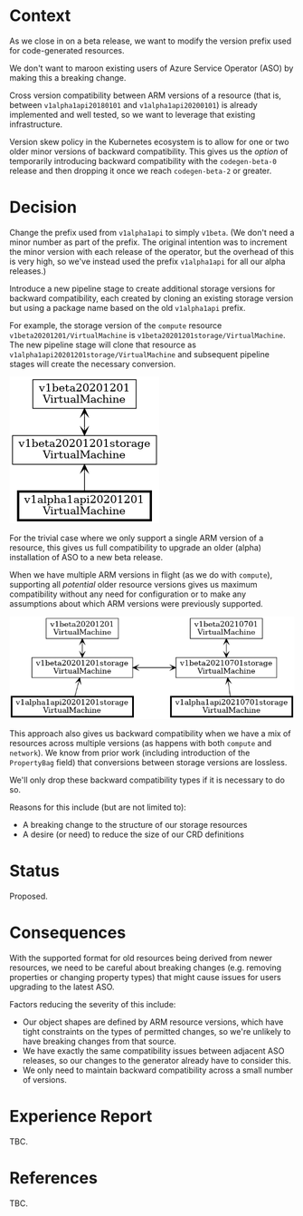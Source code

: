 # Context

As we close in on a beta release, we want to modify the version prefix used for code-generated resources.

We don't want to maroon existing users of Azure Service Operator (ASO) by making this a breaking change.

Cross version compatibility between ARM versions of a resource (that is, between `v1alpha1api20180101` and `v1alpha1api20200101`) is already implemented and well tested, so we want to leverage that existing infrastructure.

Version skew policy in the Kubernetes ecosystem is to allow for one or two older minor versions of backward compatibility. This gives us the *option* of temporarily introducing backward compatibility with the `codegen-beta-0` release and then dropping it once we reach `codegen-beta-2` or greater. 
# Decision

Change the prefix used from `v1alpha1api` to simply `v1beta`. (We don't need a minor number as part of the prefix. The original intention was to increment the minor version with each release of the operator, but the overhead of this is very high, so we've instead used the prefix `v1alpha1api` for all our alpha releases.)

Introduce a new pipeline stage to create additional storage versions for backward compatibility, each created by cloning an existing storage version but using a package name based on the old `v1alpha1api` prefix.

For example, the storage version of the `compute` resource `v1beta20201201/VirtualMachine` is `v1beta20201201storage/VirtualMachine`. The new pipeline stage will clone that resource as `v1alpha1api20201201storage/VirtualMachine` and subsequent pipeline stages will create the necessary conversion.

![image](images/adr-2022-02-backward-compatibility-single-version.png)

For the trivial case where we only support a single ARM version of a resource, this gives us full compatibility to upgrade an older (alpha) installation of ASO to a new beta release.

When we have multiple ARM versions in flight (as we do with `compute`), supporting all *potential* older resource versions gives us maximum compatibility without any need for configuration or to make any assumptions about which ARM versions were previously supported. 

![image](images/adr-2022-02-backward-compatibility-multiple-version.png)

This approach also gives us backward compatibility when we have a mix of resources across multiple versions (as happens with both `compute` and `network`). We know from prior work (including introduction of the `PropertyBag` field) that conversions between storage versions are lossless.

We'll only drop these backward compatibility types if it is necessary to do so.

Reasons for this include (but are not limited to):

* A breaking change to the structure of our storage resources
* A desire (or need) to reduce the size of our CRD definitions

# Status

Proposed.

# Consequences

With the supported format for old resources being derived from newer resources, we need to be careful about breaking changes (e.g. removing properties or changing property types) that might cause issues for users upgrading to the latest ASO.

Factors reducing the severity of this include:

* Our object shapes are defined by ARM resource versions, which have tight constraints on the types of permitted changes, so we're unlikely to have breaking changes from that source.
* We have exactly the same compatibility issues between adjacent ASO releases, so our changes to the generator already have to consider this.
* We only need to maintain backward compatibility across a small number of versions.

# Experience Report

TBC.

# References

TBC.
